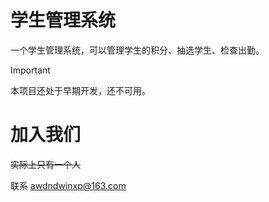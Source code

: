 # 学生管理系统

一个学生管理系统，可以管理学生的积分、抽选学生、检查出勤。

> [!IMPORTANT]
>
> 本项目还处于早期开发，还不可用。

# 加入我们

~~实际上只有一个人~~

联系 [awdndwinxp@163.com](mailto:awdndwinxp@163.com?subject=加入%20StudentScoringSystem)
